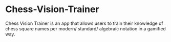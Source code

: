 # Chess-Vision-Trainer
Chess Vision Trainer is an app that allows users to train their knowledge of chess square names per modern/ standard/ algebraic notation in a gamified way.
